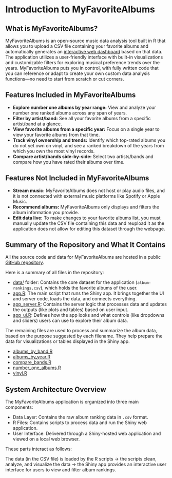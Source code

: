 # <a id="home-page"></a>Introduction to MyFavoriteAlbums

## What is MyFavoriteAlbums?

MyFavoriteAlbums is an open-source music data analysis tool built in R that allows you to upload a CSV file containing your favorite albums and automatically generates an [interactive web dashboard](https://cholstro.shinyapps.io/shiny-music/) based on that data. The application utilizes a user-friendly interface with built-in visualizations and customizable filters for exploring musical preference trends over the years. MyFavoriteAlbums puts you in control, with fully written code that you can reference or adapt to create your own custom data analysis functions—no need to start from scratch or cut corners.

## Features Included in MyFavoriteAlbums

- **Explore number one albums by year range:** View and analyze your number one ranked albums across any span of years.
- **Filter by artist/band:** See all your favorite albums from a specific artist/band at a glance. 
- **View favorite albums from a specific year:** Focus on a single year to view your favorite albums from that time. 
- **Track vinyl ownership and trends:**  Identify which top-rated albums you do not yet own on vinyl, and see a ranked breakdown of the years from which you own the most vinyl records. 
- **Compare artist/bands side-by-side:**  Select two artists/bands and compare how you have rated their albums over time.

## Features Not Included in MyFavoriteAlbums

- **Stream music:** MyFavoriteAlbums does not host or play audio files, and it is not connected with external music platforms like Spotify or Apple Music.
- **Recommend albums:** MyFavoriteAlbums only displays and filters the album information you provide. 
- **Edit data live:** To make changes to your favorite albums list, you must manually update the CSV file containing this data and reupload it as the application does not allow for editing this dataset through the webpage.

## Summary of the Repository and What It Contains

All the source code and data for MyFavoriteAlbums are hosted in a public [GitHub repository](http://github.com/UW-Example-Student/MyFavoriteAlbums/).

Here is a summary of all files in the repository: 
- [data/](https://github.com/UW-Example-Student/MyFavoriteAlbums/tree/main/data) folder: Contains the core dataset for the application (```album-rankings.csv```), which holds the favorite albums of the user.
- [app.R](https://github.com/UW-Example-Student/MyFavoriteAlbums/blob/main/app.R): The main script that runs the Shiny app. It brings together the UI and server code, loads the data, and connects everything.
- [app_server.R](https://github.com/UW-Example-Student/MyFavoriteAlbums/blob/main/app_server.R): Contains the server logic that processes data and updates the outputs (like plots and tables) based on user input.
- [app_ui.R](https://github.com/UW-Example-Student/MyFavoriteAlbums/blob/main/app_ui.R): Defines how the app looks and what controls (like dropdowns and sliders) users can use to explore their album data.

The remaining files are used to process and summarize the album data, based on the purpose suggested by each filename. They help prepare the data for visualizations or tables displayed in the Shiny app.
- [albums_by_band.R](https://github.com/UW-Example-Student/MyFavoriteAlbums/blob/main/albums_by_band.R)
- [albums_by_year.R](https://github.com/UW-Example-Student/MyFavoriteAlbums/blob/main/albums_by_year.R)
- [compare_bands.R](https://github.com/UW-Example-Student/MyFavoriteAlbums/blob/main/compare_bands.R)
- [number_one_albums.R](https://github.com/UW-Example-Student/MyFavoriteAlbums/blob/main/number_one_albums.R)
- [vinyl.R](https://github.com/UW-Example-Student/MyFavoriteAlbums/blob/main/vinyl.R)

## System Architecture Overview
The MyFavoriteAlbums application is organized into three main components: 
- Data Layer: Contains the raw album ranking data in ```.csv``` format.
- R Files: Contains scripts to process data and run the Shiny web application.
- User Interface: Delivered through a Shiny-hosted web application and viewed on a local web browser.

These parts interact as follows: 

The data (in the CSV file) is loaded by the R scripts → the scripts clean, analyze, and visualize the data → the Shiny app provides an interactive user interface for users to view and filter album rankings.
